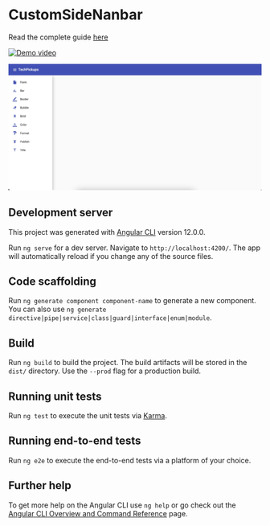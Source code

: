 # CustomSideNanbar

Read the complete guide [here](https://techpickups.com/how-to-create-a-sidenav-menu-in-angular/)

[![Demo video](https://img.youtube.com/vi/tPLCrZp6kOA/0.jpg)](https://www.youtube.com/watch?v=tPLCrZp6kOA)

![Demo](./How_to_create_sidenav_in_Angular.jpeg)

## Development server

This project was generated with [Angular CLI](https://github.com/angular/angular-cli) version 12.0.0.

Run `ng serve` for a dev server. Navigate to `http://localhost:4200/`. The app will automatically reload if you change any of the source files.

## Code scaffolding

Run `ng generate component component-name` to generate a new component. You can also use `ng generate directive|pipe|service|class|guard|interface|enum|module`.

## Build

Run `ng build` to build the project. The build artifacts will be stored in the `dist/` directory. Use the `--prod` flag for a production build.

## Running unit tests

Run `ng test` to execute the unit tests via [Karma](https://karma-runner.github.io).

## Running end-to-end tests

Run `ng e2e` to execute the end-to-end tests via a platform of your choice.

## Further help

To get more help on the Angular CLI use `ng help` or go check out the [Angular CLI Overview and Command Reference](https://angular.io/cli) page.
